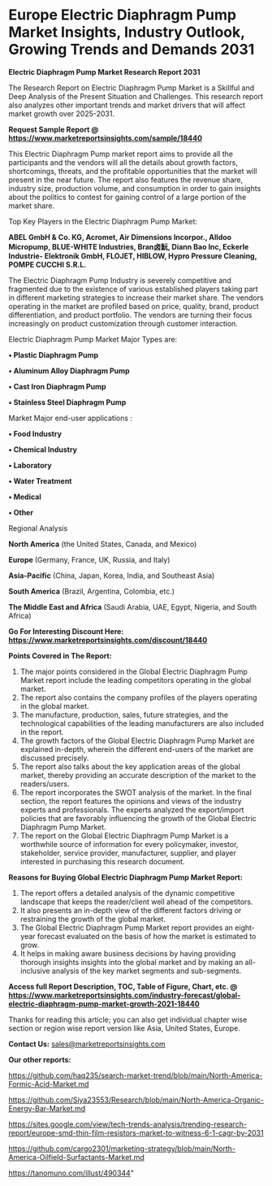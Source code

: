  # Europe Electric Diaphragm Pump Market Insights, Industry Outlook, Growing Trends and Demands 2031

<strong>Electric Diaphragm Pump Market Research Report 2031</strong>

The Research Report on Electric Diaphragm Pump Market is a Skillful and Deep Analysis of the Present Situation and Challenges. This research report also analyzes other important trends and market drivers that will affect market growth over 2025-2031.

<strong>Request Sample Report @ <a href=https://www.marketreportsinsights.com/sample/18440>https://www.marketreportsinsights.com/sample/18440</a></strong>

This Electric Diaphragm Pump market report aims to provide all the participants and the vendors will all the details about growth factors, shortcomings, threats, and the profitable opportunities that the market will present in the near future. The report also features the revenue share, industry size, production volume, and consumption in order to gain insights about the politics to contest for gaining control of a large portion of the market share.

Top Key Players in the Electric Diaphragm Pump Market:

<strong>ABEL GmbH & Co. KG, Acromet, Air Dimensions Incorpor., Alldoo Micropump, BLUE-WHITE Industries, Bran⻧魭, Diann Bao Inc, Eckerle Industrie- Elektronik GmbH, FLOJET, HIBLOW, Hypro Pressure Cleaning, POMPE CUCCHI S.R.L.</strong>

The Electric Diaphragm Pump Industry is severely competitive and fragmented due to the existence of various established players taking part in different marketing strategies to increase their market share. The vendors operating in the market are profiled based on price, quality, brand, product differentiation, and product portfolio. The vendors are turning their focus increasingly on product customization through customer interaction.

Electric Diaphragm Pump Market Major Types are:

<strong>• Plastic Diaphragm Pump

• Aluminum Alloy Diaphragm Pump

• Cast Iron Diaphragm Pump

• Stainless Steel Diaphragm Pump</strong>

Market Major end-user applications :

<strong>• Food Industry

• Chemical Industry

• Laboratory

• Water Treatment

• Medical

• Other</strong>

Regional Analysis

</u><strong><b>North America</b></strong> (the United States, Canada, and Mexico)

<strong><b>Europe </b></strong>(Germany, France, UK, Russia, and Italy)

<strong><b>Asia-Pacific</b></strong> (China, Japan, Korea, India, and Southeast Asia)

<strong><b>South America</b></strong> (Brazil, Argentina, Colombia, etc.)

<strong><b>The Middle East and Africa</b></strong> (Saudi Arabia, UAE, Egypt, Nigeria, and South Africa)

<strong>Go For Interesting Discount Here: <a href=https://www.marketreportsinsights.com/discount/18440>https://www.marketreportsinsights.com/discount/18440</a></strong>

<strong>Points Covered in The Report:</strong>
<ol>
  <li>The major points considered in the Global Electric Diaphragm Pump Market report include the leading competitors operating in the global market.</li>
  <li>The report also contains the company profiles of the players operating in the global market.</li>
  <li>The manufacture, production, sales, future strategies, and the technological capabilities of the leading manufacturers are also included in the report.</li>
  <li>The growth factors of the Global Electric Diaphragm Pump Market are explained in-depth, wherein the different end-users of the market are discussed precisely.</li>
  <li>The report also talks about the key application areas of the global market, thereby providing an accurate description of the market to the readers/users.</li>
  <li>The report incorporates the SWOT analysis of the market. In the final section, the report features the opinions and views of the industry experts and professionals. The experts analyzed the export/import policies that are favorably influencing the growth of the Global Electric Diaphragm Pump Market.</li>
  <li>The report on the Global Electric Diaphragm Pump Market is a worthwhile source of information for every policymaker, investor, stakeholder, service provider, manufacturer, supplier, and player interested in purchasing this research document.</li>
</ol>
<strong>Reasons for Buying Global Electric Diaphragm Pump Market Report:</strong>

<ol>
  <li>The report offers a detailed analysis of the dynamic competitive landscape that keeps the reader/client well ahead of the competitors.</li>
  <li>It also presents an in-depth view of the different factors driving or restraining the growth of the global market.</li>
  <li>The Global Electric Diaphragm Pump Market report provides an eight-year forecast evaluated on the basis of how the market is estimated to grow.</li>
  <li>It helps in making aware business decisions by having providing thorough insights insights into the global market and by making an all-inclusive analysis of the key market segments and sub-segments.</li>
</ol>
<strong>Access full Report Description, TOC, Table of Figure, Chart, etc. @ <a href=https://www.marketreportsinsights.com/industry-forecast/global-electric-diaphragm-pump-market-growth-2021-18440>https://www.marketreportsinsights.com/industry-forecast/global-electric-diaphragm-pump-market-growth-2021-18440</a></strong>


Thanks for reading this article; you can also get individual chapter wise section or region wise report version like Asia, United States, Europe.

<strong>Contact Us:</strong>
sales@marketreportsinsights.com

<strong>Our other reports:</strong>

<a href=https://github.com/haq235/search-market-trend/blob/main/North-America-Formic-Acid-Market.md>https://github.com/haq235/search-market-trend/blob/main/North-America-Formic-Acid-Market.md</a>

<a href=https://github.com/Siya23553/Research/blob/main/North-America-Organic-Energy-Bar-Market.md>https://github.com/Siya23553/Research/blob/main/North-America-Organic-Energy-Bar-Market.md</a>

<a href=https://sites.google.com/view/tech-trends-analysis/trending-research-report/europe-smd-thin-film-resistors-market-to-witness-6-1-cagr-by-2031>https://sites.google.com/view/tech-trends-analysis/trending-research-report/europe-smd-thin-film-resistors-market-to-witness-6-1-cagr-by-2031</a>

<a href=https://github.com/cargo2301/marketing-strategy/blob/main/North-America-Oilfield-Surfactants-Market.md>https://github.com/cargo2301/marketing-strategy/blob/main/North-America-Oilfield-Surfactants-Market.md</a>

<a href=https://tanomuno.com/illust/490344>https://tanomuno.com/illust/490344</a>"
